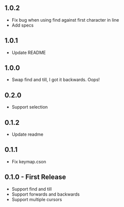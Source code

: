 ## 1.0.2
* Fix bug when using find against first character in line
* Add specs

## 1.0.1
* Update README

## 1.0.0
* Swap find and till, I got it backwards. Oops!

## 0.2.0
* Support selection

## 0.1.2
* Update readme

## 0.1.1
* Fix keymap.cson

## 0.1.0 - First Release
* Support find and till
* Support forwards and backwards
* Support multiple cursors
